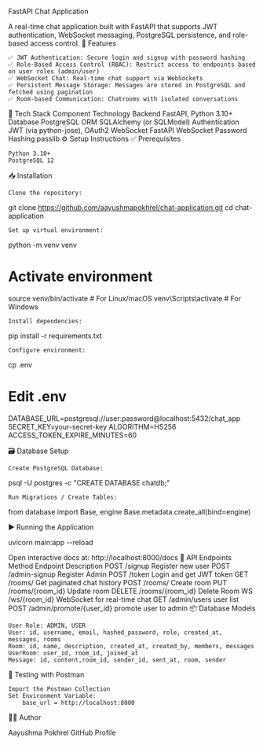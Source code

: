 FastAPI Chat Application

A real-time chat application built with FastAPI that supports JWT authentication, WebSocket messaging, PostgreSQL persistence, and role-based access control.
🚀 Features

    ✅ JWT Authentication: Secure login and signup with password hashing
    ✅ Role-Based Access Control (RBAC): Restrict access to endpoints based on user roles (admin/user)
    ✅ WebSocket Chat: Real-time chat support via WebSockets
    ✅ Persistent Message Storage: Messages are stored in PostgreSQL and fetched using pagination
    ✅ Room-based Communication: Chatrooms with isolated conversations

🧱 Tech Stack
Component 	Technology
Backend 	FastAPI, Python 3.10+
Database 	PostgreSQL
ORM 	SQLAlchemy (or SQLModel)
Authentication 	JWT (via python-jose), OAuth2
WebSocket 	FastAPI WebSocket
Password Hashing 	passlib
⚙️ Setup Instructions
✅ Prerequisites

    Python 3.10+
    PostgreSQL 12

📥 Installation

    Clone the repository:

git clone https://github.com/aayushmapokhrel/chat-application.git
cd chat-application

    Set up virtual environment:

python -m venv venv
# Activate environment
source venv/bin/activate        # For Linux/macOS
venv\Scripts\activate         # For Windows

    Install dependencies:

pip install -r requirements.txt

    Configure environment:

cp  .env
# Edit .env
DATABASE_URL=postgresql://user:password@localhost:5432/chat_app
SECRET_KEY=your-secret-key
ALGORITHM=HS256
ACCESS_TOKEN_EXPIRE_MINUTES=60

🗃️ Database Setup

    Create PostgreSQL Database:

psql -U postgres -c "CREATE DATABASE chatdb;"

    Run Migrations / Create Tables:

from database import Base, engine
Base.metadata.create_all(bind=engine)

▶️ Running the Application

uvicorn main:app --reload

Open interactive docs at: http://localhost:8000/docs
🔐 API Endpoints
Method 	Endpoint 	Description
POST 	/signup 	Register new user
POST  /admin-signup Register Admin
POST 	/token 	Login and get JWT token
GET 	/rooms/ 	Get paginated chat history
POST  /rooms/ Create room
PUT   /rooms/{room_id} Update room 
DELETE  /rooms/{room_id} Delete Room
WS 	/ws/{room_id} 	WebSocket for real-time chat
GET  /admin/users   user list
POST /admin/promote/{user_id} promote user to admin
📦 Database Models

    User Role: ADMIN, USER
    User: id, username, email, hashed_password, role, created_at, messages, rooms
    Room: id, name, description, created_at, created_by, members, messages
    UserRoom: user_id, room_id, joined_at
    Message: id, content,room_id, sender_id, sent_at, room, sender

🧪 Testing with Postman

    Import the Postman Collection
    Set Environment Variable:
        base_url = http://localhost:8000

🧑‍💻 Author

Aayushma Pokhrel
GitHub Profile
